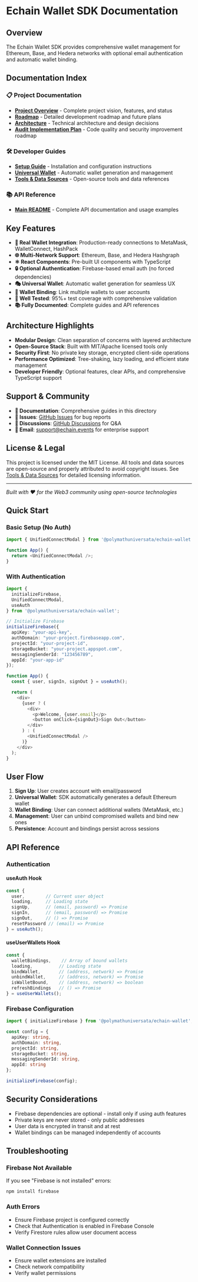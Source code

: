 # Echain Wallet SDK Documentation

## Overview

The Echain Wallet SDK provides comprehensive wallet management for Ethereum, Base, and Hedera networks with optional email authentication and automatic wallet binding.

## Documentation Index

### 📋 Project Documentation
- **[Project Overview](project-overview.md)** - Complete project vision, features, and status
- **[Roadmap](roadmap.md)** - Detailed development roadmap and future plans
- **[Architecture](architecture.md)** - Technical architecture and design decisions
- **[Audit Implementation Plan](audit-implementation-plan.md)** - Code quality and security improvement roadmap

### 🛠️ Developer Guides
- **[Setup Guide](setup.md)** - Installation and configuration instructions
- **[Universal Wallet](universal-wallet.md)** - Automatic wallet generation and management
- **[Tools & Data Sources](tools-data-sources.md)** - Open-source tools and data references

### 📚 API Reference
- **[Main README](../README.md)** - Complete API documentation and usage examples

## Key Features

- **🔐 Real Wallet Integration**: Production-ready connections to MetaMask, WalletConnect, HashPack
- **🌐 Multi-Network Support**: Ethereum, Base, and Hedera Hashgraph
- **⚛️ React Components**: Pre-built UI components with TypeScript
- **🔒 Optional Authentication**: Firebase-based email auth (no forced dependencies)
- **🎭 Universal Wallet**: Automatic wallet generation for seamless UX
- **🔗 Wallet Binding**: Link multiple wallets to user accounts
- **🧪 Well Tested**: 95%+ test coverage with comprehensive validation
- **📚 Fully Documented**: Complete guides and API references

## Architecture Highlights

- **Modular Design**: Clean separation of concerns with layered architecture
- **Open-Source Stack**: Built with MIT/Apache licensed tools only
- **Security First**: No private key storage, encrypted client-side operations
- **Performance Optimized**: Tree-shaking, lazy loading, and efficient state management
- **Developer Friendly**: Optional features, clear APIs, and comprehensive TypeScript support

## Support & Community

- **📖 Documentation**: Comprehensive guides in this directory
- **🐛 Issues**: [GitHub Issues](https://github.com/Emertechs-Labs/Echain/issues) for bug reports
- **💬 Discussions**: [GitHub Discussions](https://github.com/Emertechs-Labs/Echain/discussions) for Q&A
- **📧 Email**: support@echain.events for enterprise support

## License & Legal

This project is licensed under the MIT License. All tools and data sources are open-source and properly attributed to avoid copyright issues. See [Tools & Data Sources](tools-data-sources.md) for detailed licensing information.

---

*Built with ❤️ for the Web3 community using open-source technologies*

## Quick Start

### Basic Setup (No Auth)

```typescript
import { UnifiedConnectModal } from '@polymathuniversata/echain-wallet';

function App() {
  return <UnifiedConnectModal />;
}
```

### With Authentication

```typescript
import {
  initializeFirebase,
  UnifiedConnectModal,
  useAuth
} from '@polymathuniversata/echain-wallet';

// Initialize Firebase
initializeFirebase({
  apiKey: "your-api-key",
  authDomain: "your-project.firebaseapp.com",
  projectId: "your-project-id",
  storageBucket: "your-project.appspot.com",
  messagingSenderId: "123456789",
  appId: "your-app-id"
});

function App() {
  const { user, signIn, signOut } = useAuth();

  return (
    <div>
      {user ? (
        <div>
          <p>Welcome, {user.email}</p>
          <button onClick={signOut}>Sign Out</button>
        </div>
      ) : (
        <UnifiedConnectModal />
      )}
    </div>
  );
}
```

## User Flow

1. **Sign Up**: User creates account with email/password
2. **Universal Wallet**: SDK automatically generates a default Ethereum wallet
3. **Wallet Binding**: User can connect additional wallets (MetaMask, etc.)
4. **Management**: User can unbind compromised wallets and bind new ones
5. **Persistence**: Account and bindings persist across sessions

## API Reference

### Authentication

#### useAuth Hook

```typescript
const {
  user,        // Current user object
  loading,     // Loading state
  signUp,      // (email, password) => Promise
  signIn,      // (email, password) => Promise
  signOut,     // () => Promise
  resetPassword // (email) => Promise
} = useAuth();
```

#### useUserWallets Hook

```typescript
const {
  walletBindings,    // Array of bound wallets
  loading,          // Loading state
  bindWallet,       // (address, network) => Promise
  unbindWallet,     // (address, network) => Promise
  isWalletBound,    // (address, network) => boolean
  refreshBindings   // () => Promise
} = useUserWallets();
```

### Firebase Configuration

```typescript
import { initializeFirebase } from '@polymathuniversata/echain-wallet';

const config = {
  apiKey: string,
  authDomain: string,
  projectId: string,
  storageBucket: string,
  messagingSenderId: string,
  appId: string
};

initializeFirebase(config);
```

## Security Considerations

- Firebase dependencies are optional - install only if using auth features
- Private keys are never stored - only public addresses
- User data is encrypted in transit and at rest
- Wallet bindings can be managed independently of accounts

## Troubleshooting

### Firebase Not Available
If you see "Firebase is not installed" errors:
```bash
npm install firebase
```

### Auth Errors
- Ensure Firebase project is configured correctly
- Check that Authentication is enabled in Firebase Console
- Verify Firestore rules allow user document access

### Wallet Connection Issues
- Ensure wallet extensions are installed
- Check network compatibility
- Verify wallet permissions